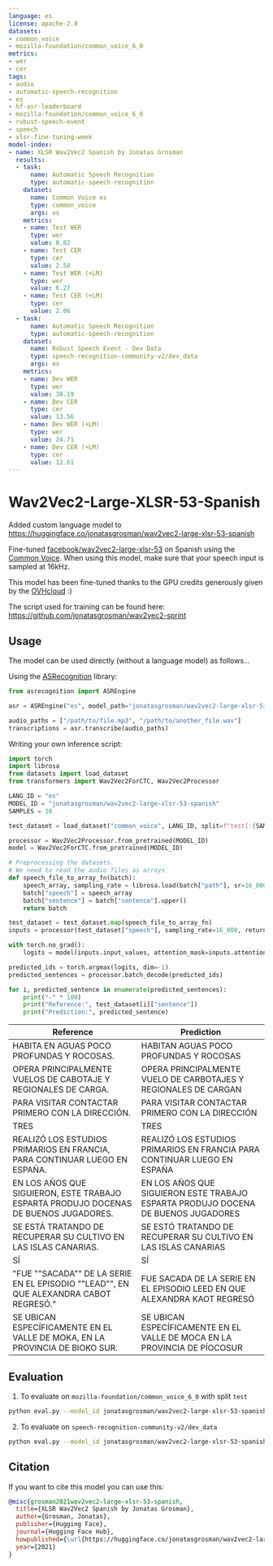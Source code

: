 ```yaml
---
language: es
license: apache-2.0
datasets:
- common_voice
- mozilla-foundation/common_voice_6_0
metrics:
- wer
- cer
tags:
- audio
- automatic-speech-recognition
- es
- hf-asr-leaderboard
- mozilla-foundation/common_voice_6_0
- robust-speech-event
- speech
- xlsr-fine-tuning-week
model-index:
- name: XLSR Wav2Vec2 Spanish by Jonatas Grosman
  results:
  - task:
      name: Automatic Speech Recognition
      type: automatic-speech-recognition
    dataset:
      name: Common Voice es
      type: common_voice
      args: es
    metrics:
    - name: Test WER
      type: wer
      value: 8.82
    - name: Test CER
      type: cer
      value: 2.58
    - name: Test WER (+LM)
      type: wer
      value: 6.27
    - name: Test CER (+LM)
      type: cer
      value: 2.06
  - task:
      name: Automatic Speech Recognition
      type: automatic-speech-recognition
    dataset:
      name: Robust Speech Event - Dev Data
      type: speech-recognition-community-v2/dev_data
      args: es
    metrics:
    - name: Dev WER
      type: wer
      value: 30.19
    - name: Dev CER
      type: cer
      value: 13.56
    - name: Dev WER (+LM)
      type: wer
      value: 24.71
    - name: Dev CER (+LM)
      type: cer
      value: 12.61
---
```


# Wav2Vec2-Large-XLSR-53-Spanish

Added custom language model to https://huggingface.co/jonatasgrosman/wav2vec2-large-xlsr-53-spanish

Fine-tuned [facebook/wav2vec2-large-xlsr-53](https://huggingface.co/facebook/wav2vec2-large-xlsr-53) on Spanish using the [Common Voice](https://huggingface.co/datasets/common_voice).
When using this model, make sure that your speech input is sampled at 16kHz.

This model has been fine-tuned thanks to the GPU credits generously given by the [OVHcloud](https://www.ovhcloud.com/en/public-cloud/ai-training/) :)

The script used for training can be found here: https://github.com/jonatasgrosman/wav2vec2-sprint

## Usage

The model can be used directly (without a language model) as follows...

Using the [ASRecognition](https://github.com/jonatasgrosman/asrecognition) library:

```python
from asrecognition import ASREngine

asr = ASREngine("es", model_path="jonatasgrosman/wav2vec2-large-xlsr-53-spanish")

audio_paths = ["/path/to/file.mp3", "/path/to/another_file.wav"]
transcriptions = asr.transcribe(audio_paths)
```

Writing your own inference script:

```python
import torch
import librosa
from datasets import load_dataset
from transformers import Wav2Vec2ForCTC, Wav2Vec2Processor

LANG_ID = "es"
MODEL_ID = "jonatasgrosman/wav2vec2-large-xlsr-53-spanish"
SAMPLES = 10

test_dataset = load_dataset("common_voice", LANG_ID, split=f"test[:{SAMPLES}]")

processor = Wav2Vec2Processor.from_pretrained(MODEL_ID)
model = Wav2Vec2ForCTC.from_pretrained(MODEL_ID)

# Preprocessing the datasets.
# We need to read the audio files as arrays
def speech_file_to_array_fn(batch):
    speech_array, sampling_rate = librosa.load(batch["path"], sr=16_000)
    batch["speech"] = speech_array
    batch["sentence"] = batch["sentence"].upper()
    return batch

test_dataset = test_dataset.map(speech_file_to_array_fn)
inputs = processor(test_dataset["speech"], sampling_rate=16_000, return_tensors="pt", padding=True)

with torch.no_grad():
    logits = model(inputs.input_values, attention_mask=inputs.attention_mask).logits

predicted_ids = torch.argmax(logits, dim=-1)
predicted_sentences = processor.batch_decode(predicted_ids)

for i, predicted_sentence in enumerate(predicted_sentences):
    print("-" * 100)
    print("Reference:", test_dataset[i]["sentence"])
    print("Prediction:", predicted_sentence)
```

| Reference  | Prediction |
| ------------- | ------------- |
| HABITA EN AGUAS POCO PROFUNDAS Y ROCOSAS. | HABITAN AGUAS POCO PROFUNDAS Y ROCOSAS |
| OPERA PRINCIPALMENTE VUELOS DE CABOTAJE Y REGIONALES DE CARGA. | OPERA PRINCIPALMENTE VUELO DE CARBOTAJES Y REGIONALES DE CARGAN |
| PARA VISITAR CONTACTAR PRIMERO CON LA DIRECCIÓN. | PARA VISITAR CONTACTAR PRIMERO CON LA DIRECCIÓN |
| TRES | TRES |
| REALIZÓ LOS ESTUDIOS PRIMARIOS EN FRANCIA, PARA CONTINUAR LUEGO EN ESPAÑA. | REALIZÓ LOS ESTUDIOS PRIMARIOS EN FRANCIA PARA CONTINUAR LUEGO EN ESPAÑA |
| EN LOS AÑOS QUE SIGUIERON, ESTE TRABAJO ESPARTA PRODUJO DOCENAS DE BUENOS JUGADORES. | EN LOS AÑOS QUE SIGUIERON ESTE TRABAJO ESPARTA PRODUJO DOCENA DE BUENOS JUGADORES |
| SE ESTÁ TRATANDO DE RECUPERAR SU CULTIVO EN LAS ISLAS CANARIAS. | SE ESTÓ TRATANDO DE RECUPERAR SU CULTIVO EN LAS ISLAS CANARIAS |
| SÍ | SÍ |
| "FUE ""SACADA"" DE LA SERIE EN EL EPISODIO ""LEAD"", EN QUE ALEXANDRA CABOT REGRESÓ." | FUE SACADA DE LA SERIE EN EL EPISODIO LEED EN QUE ALEXANDRA KAOT REGRESÓ |
| SE UBICAN ESPECÍFICAMENTE EN EL VALLE DE MOKA, EN LA PROVINCIA DE BIOKO SUR. | SE UBICAN ESPECÍFICAMENTE EN EL VALLE DE MOCA EN LA PROVINCIA DE PÍOCOSUR |

## Evaluation

1. To evaluate on `mozilla-foundation/common_voice_6_0` with split `test`

```bash
python eval.py --model_id jonatasgrosman/wav2vec2-large-xlsr-53-spanish --dataset mozilla-foundation/common_voice_6_0 --config es --split test
```

2. To evaluate on `speech-recognition-community-v2/dev_data`

```bash
python eval.py --model_id jonatasgrosman/wav2vec2-large-xlsr-53-spanish --dataset speech-recognition-community-v2/dev_data --config es --split validation --chunk_length_s 5.0 --stride_length_s 1.0
```

## Citation
If you want to cite this model you can use this:

```bibtex
@misc{grosman2021wav2vec2-large-xlsr-53-spanish,
  title={XLSR Wav2Vec2 Spanish by Jonatas Grosman},
  author={Grosman, Jonatas},
  publisher={Hugging Face},
  journal={Hugging Face Hub},
  howpublished={\url{https://huggingface.co/jonatasgrosman/wav2vec2-large-xlsr-53-spanish}},
  year={2021}
}
```